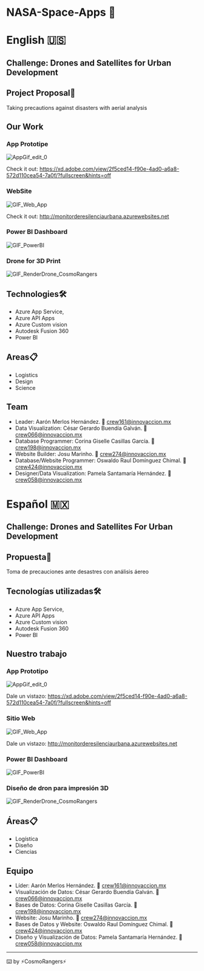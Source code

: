 # NASA-Space-Apps 🚀

# English 🇺🇸
## Challenge: Drones and Satellites for Urban Development

## Project Proposal📄
Taking precautions against disasters with aerial analysis

## Our Work
### App Prototipe
![AppGif_edit_0](https://user-images.githubusercontent.com/78579909/136032152-a9252851-5f0c-4dd9-b3aa-c41856b6e14d.gif)

Check it out: https://xd.adobe.com/view/2f5ced14-f90e-4ad0-a6a8-572d110cea54-7a0f/?fullscreen&hints=off

### WebSite
![GIF_Web_App](https://user-images.githubusercontent.com/78579909/136032746-85ce0af2-1589-4aef-8db5-e596e521ba00.gif)

Check it out: http://monitorderesilenciaurbana.azurewebsites.net

### Power BI Dashboard
![GIF_PowerBI](https://user-images.githubusercontent.com/78579909/136032944-ea1a495d-b926-45f8-859d-e4558bce647f.gif)

### Drone for 3D Print
![GIF_RenderDrone_CosmoRangers](https://user-images.githubusercontent.com/78579909/136033049-92249669-7b56-43ea-b54a-44e79f1f9cbf.gif)

## Technologies🛠️
- Azure App Service, 
- Azure API Apps
- Azure Custom vision
- Autodesk Fusion 360
- Power BI

## Areas📋
- Logistics
- Design
- Science

## Team
- Leader: Aarón Merlos Hernández. 📧 crew161@innovaccion.mx
- Data Visualization: César Gerardo Buendía Galván. 📧 crew066@innovaccion.mx
- Database Programmer: Corina Giselle Casillas García. 📧 crew198@innovaccion.mx
- Website Builder: Josu Marinho. 📧 crew274@innovaccion.mx
- Database/Website Programmer: Oswaldo Raul Domínguez Chimal. 📧 crew424@innovaccion.mx
- Designer/Data Visualization: Pamela Santamaría Hernández. 📧 crew058@innovaccion.mx



# Español 🇲🇽
## Challenge: Drones and Satellites For Urban Development

## Propuesta📄
Toma de precauciones ante desastres con análisis áereo

## Tecnologías utilizadas🛠️ 
- Azure App Service, 
- Azure API Apps
- Azure Custom vision
- Autodesk Fusion 360
- Power BI

## Nuestro trabajo
### App Prototipo
![AppGif_edit_0](https://user-images.githubusercontent.com/78579909/136032152-a9252851-5f0c-4dd9-b3aa-c41856b6e14d.gif)

Dale un vistazo: https://xd.adobe.com/view/2f5ced14-f90e-4ad0-a6a8-572d110cea54-7a0f/?fullscreen&hints=off

### Sitio Web
![GIF_Web_App](https://user-images.githubusercontent.com/78579909/136032746-85ce0af2-1589-4aef-8db5-e596e521ba00.gif)

Dale un vistazo: http://monitorderesilenciaurbana.azurewebsites.net

### Power BI Dashboard
![GIF_PowerBI](https://user-images.githubusercontent.com/78579909/136032944-ea1a495d-b926-45f8-859d-e4558bce647f.gif)

### Diseño de dron para impresión 3D
![GIF_RenderDrone_CosmoRangers](https://user-images.githubusercontent.com/78579909/136033049-92249669-7b56-43ea-b54a-44e79f1f9cbf.gif)

## Áreas📋
- Logística
- Diseño
- Ciencias


## Equipo
- Líder: Aarón Merlos Hernández. 📧 crew161@innovaccion.mx
- Visualización de Datos: César Gerardo Buendía Galván. 📧 crew066@innovaccion.mx
- Bases de Datos: Corina Giselle Casillas García. 📧 crew198@innovaccion.mx
- Website: Josu Marinho. 📧 crew274@innovaccion.mx
- Bases de Datos y Website: Oswaldo Raul Domínguez Chimal. 📧 crew424@innovaccion.mx
- Diseño y Visualización de Datos: Pamela Santamaría Hernández. 📧 crew058@innovaccion.mx

___
⌨️ by ⚡CosmoRangers⚡
